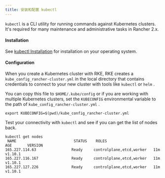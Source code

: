 ```yaml
---
title: 安装和配置 kubectl
---
```


`kubectl` is a CLI utility for running commands against Kubernetes clusters. It's required for many maintenance and administrative tasks in Rancher 2.x.

#### Installation

See [kubectl Installation](https://kubernetes.io/docs/tasks/tools/install-kubectl/) for installation on your operating system.

#### Configuration

When you create a Kubernetes cluster with RKE, RKE creates a `kube_config_rancher-cluster.yml` in the local directory that contains credentials to connect to your new cluster with tools like `kubectl` or `helm` .

You can copy this file to `$HOME/.kube/config` or if you are working with multiple Kubernetes clusters, set the `KUBECONFIG` environmental variable to the path of `kube_config_rancher-cluster.yml` .

``` 
export KUBECONFIG=$(pwd)/kube_config_rancher-cluster.yml
```

Test your connectivity with `kubectl` and see if you can get the list of nodes back.

``` 
kubectl get nodes
 NAME                          STATUS    ROLES                      AGE       VERSION
165.227.114.63                Ready     controlplane,etcd,worker   11m       v1.10.1
165.227.116.167               Ready     controlplane,etcd,worker   11m       v1.10.1
165.227.127.226               Ready     controlplane,etcd,worker   11m       v1.10.1
```


